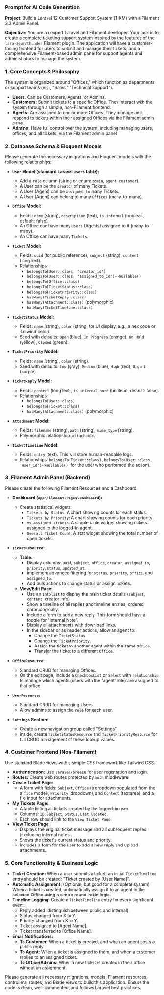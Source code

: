 ### **Prompt for AI Code Generation**

**Project:** Build a Laravel 12 Customer Support System (TIKM) with a Filament 3.3 Admin Panel.

**Objective:** You are an expert Laravel and Filament developer. Your task is to create a complete ticketing support system inspired by the features of the `lara-zeus/thunder` Filament plugin. The application will have a customer-facing frontend for users to submit and manage their tickets, and a comprehensive Filament-based admin panel for support agents and administrators to manage the system.

### **1. Core Concepts & Philosophy**

The system is organized around "Offices," which function as departments or support teams (e.g., "Sales," "Technical Support").

*   **Users:** Can be Customers, Agents, or Admins.
*   **Customers:** Submit tickets to a specific Office. They interact with the system through a simple, non-Filament frontend.
*   **Agents:** Are assigned to one or more Offices. They manage and respond to tickets within their assigned Offices via the Filament admin panel.
*   **Admins:** Have full control over the system, including managing users, offices, and all tickets, via the Filament admin panel.

### **2. Database Schema & Eloquent Models**

Please generate the necessary migrations and Eloquent models with the following relationships:

*   **`User` Model (standard Laravel `users` table):**
    *   Add a `role` column (string or enum: `admin`, `agent`, `customer`).
    *   A User can be the `creator` of many Tickets.
    *   A User (Agent) can be `assigned_to` many Tickets.
    *   A User (Agent) can belong to many `Offices` (many-to-many).

*   **`Office` Model:**
    *   Fields: `name` (string), `description` (text), `is_internal` (boolean, default: false).
    *   An Office can have many `Users` (Agents) assigned to it (many-to-many).
    *   An Office can have many `Tickets`.

*   **`Ticket` Model:**
    *   Fields: `uuid` (for public reference), `subject` (string), `content` (longText).
    *   Relationships:
        *   `belongsTo(User::class, 'creator_id')`
        *   `belongsTo(User::class, 'assigned_to_id')->nullable()`
        *   `belongsTo(Office::class)`
        *   `belongsTo(TicketStatus::class)`
        *   `belongsTo(TicketPriority::class)`
        *   `hasMany(TicketReply::class)`
        *   `hasMany(Attachment::class)` (polymorphic)
        *   `hasMany(TicketTimeline::class)`

*   **`TicketStatus` Model:**
    *   Fields: `name` (string), `color` (string, for UI display, e.g., a hex code or Tailwind color).
    *   Seed with defaults: `Open` (blue), `In Progress` (orange), `On Hold` (yellow), `Closed` (green).

*   **`TicketPriority` Model:**
    *   Fields: `name` (string), `color` (string).
    *   Seed with defaults: `Low` (gray), `Medium` (blue), `High` (red), `Urgent` (purple).

*   **`TicketReply` Model:**
    *   Fields: `content` (longText), `is_internal_note` (boolean, default: false).
    *   Relationships:
        *   `belongsTo(User::class)`
        *   `belongsTo(Ticket::class)`
        *   `hasMany(Attachment::class)` (polymorphic)

*   **`Attachment` Model:**
    *   Fields: `filename` (string), `path` (string), `mime_type` (string).
    *   Polymorphic relationship: `attachable`.

*   **`TicketTimeline` Model:**
    *   Fields: `entry` (text). This will store human-readable logs.
    *   Relationships: `belongsTo(Ticket::class)`, `belongsTo(User::class, 'user_id')->nullable()` (for the user who performed the action).

### **3. Filament Admin Panel (Backend)**

Please create the following Filament Resources and a Dashboard.

*   **Dashboard (`App\Filament\Pages\Dashboard`):**
    *   Create statistical widgets:
        *   `Tickets by Status`: A chart showing counts for each status.
        *   `Tickets by Priority`: A chart showing counts for each priority.
        *   `My Assigned Tickets`: A simple table widget showing tickets assigned to the logged-in agent.
        *   `Overall Ticket Count`: A stat widget showing the total number of open tickets.

*   **`TicketResource`:**
    *   **Table:**
        *   Display columns: `uuid`, `subject`, `office`, `creator`, `assigned_to`, `priority`, `status`, `updated_at`.
        *   Implement advanced filtering for `status`, `priority`, `office`, and `assigned_to`.
        *   Add bulk actions to change status or assign tickets.
    *   **View/Edit Page:**
        *   Use an `Infolist` to display the main ticket details (`subject`, `content`, creator info).
        *   Show a timeline of all replies and timeline entries, ordered chronologically.
        *   Include a form to add a new reply. This form should have a toggle for "Internal Note".
        *   Display all attachments with download links.
        *   In the sidebar or as header actions, allow an agent to:
            *   Change the `TicketStatus`.
            *   Change the `TicketPriority`.
            *   Assign the ticket to another agent within the same `Office`.
            *   Transfer the ticket to a different `Office`.

*   **`OfficeResource`:**
    *   Standard CRUD for managing Offices.
    *   On the edit page, include a `CheckboxList` or `Select` with `relationship` to manage which agents (users with the 'agent' role) are assigned to that office.

*   **`UserResource`:**
    *   Standard CRUD for managing Users.
    *   Allow admins to assign the `role` for each user.

*   **`Settings` Section:**
    *   Create a new navigation group called "Settings".
    *   Inside, create `TicketStatusResource` and `TicketPriorityResource` for full CRUD management of these lookup values.

### **4. Customer Frontend (Non-Filament)**

Use standard Blade views with a simple CSS framework like Tailwind CSS.

*   **Authentication:** Use `laravel/breeze` for user registration and login.
*   **Routes:** Create web routes protected by `auth` middleware.
*   **Create Ticket Page:**
    *   A form with fields: `Subject`, `Office` (a dropdown populated from the `Office` model), `Priority` (dropdown), and `Content` (textarea), and a file input for attachments.
*   **My Tickets Page:**
    *   A table listing all tickets created by the logged-in user.
    *   Columns: `ID`, `Subject`, `Status`, `Last Updated`.
    *   Each row should link to the `View Ticket Page`.
*   **View Ticket Page:**
    *   Displays the original ticket message and all subsequent replies (excluding internal notes).
    *   Shows the ticket's current status and priority.
    *   Includes a form for the user to add a new reply and upload attachments.

### **5. Core Functionality & Business Logic**

*   **Ticket Creation:** When a user submits a ticket, an initial `TicketTimeline` entry should be created: "Ticket created by [User Name]".
*   **Automatic Assignment:** (Optional, but good for a complete system) When a ticket is created, automatically assign it to an agent in the selected Office using a simple round-robin logic.
*   **Timeline Logging:** Create a `TicketTimeline` entry for every significant event:
    *   Reply added (distinguish between public and internal).
    *   Status changed from X to Y.
    *   Priority changed from X to Y.
    *   Ticket assigned to [Agent Name].
    *   Ticket transferred to [Office Name].
*   **Email Notifications:**
    *   **To Customer:** When a ticket is created, and when an agent posts a public reply.
    *   **To Agent:** When a ticket is assigned to them, and when a customer replies to an assigned ticket.
    *   **To Office/Admins:** When a new ticket is created in their office without an assignment.

Please generate all necessary migrations, models, Filament resources, controllers, routes, and Blade views to build this application. Ensure the code is clean, well-commented, and follows Laravel best practices.
